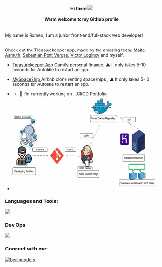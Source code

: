 <h4 align="center"> Hi there <a href="https://www.gautamkrishnar.com/"><img src="https://media.giphy.com/media/hvRJCLFzcasrR4ia7z/giphy.gif" width="5%"></a></h4>

<h4 align="center">Warm welcome to my GitHub profile</h4>
<br>
My name is Romeo, I am a junior front-end/full-stack web developer!
<br>
<br>

Check out the Treasurekeeper app, made by the amazing team: [Malte Asmuth](https://github.com/malteasmuth), [Sebastián Pont Vergés](https://github.com/sebaspont), [Victor Loginov](https://github.com/thegroosalugg) and myself.


- [Treasurekeeper App](http://www.treasurekeeper.online)         Gamify personal finance.            ⚠️   It only takes 5-10 seconds for AutoIdle to restart an app.
- [MySpaceShip ](https://myspaceship-9e73f7ca505b.herokuapp.com/) Airbnb clone renting spaceships ,  ⚠️   It only takes 5-10 seconds for AutoIdle to restart an app.
- - 🔭 I’m currently working on ...CI/CD Portfolio

- <img src="https://github.com/berlincoders/berlincoders/blob/main/CI.gif" width="709" height="310">


<h3 align="left">Languages and Tools:</h3> 
<p align="left">
  <a href="https://skillicons.dev">
    <img src="https://skillicons.dev/icons?i=bootstrap,css,git,heroku,html,js,postgres,postman,py,rails,ruby,sass,nodejs,mysql,pug,webpack" />
  </a>
</p>
<h3 align="left">Dev Ops</h3> 
<p align="left">
  <a href="https://skillicons.dev">
    <img src="https://skillicons.dev/icons?i=docker,jenkins,prometheus,grafana,aws" />
  </a>
</p>
<h3 align="left">Connect with me:</h3>
<p align="left">
<a href="https://linkedin.com/in/berlincoders" target="blank"><img align="center" src="https://raw.githubusercontent.com/rahuldkjain/github-profile-readme-generator/master/src/images/icons/Social/linked-in-alt.svg" alt="berlincoders" height="30" width="30" /></a>
</p>



<!--
**berlincoders/berlincoders** is a ✨ _special_ ✨ repository because its `README.md` (this file) appears on your GitHub profile.

Here are some ideas to get you started:

- 🔭 I’m currently working on ...
- 🌱 I’m currently learning ...
- 👯 I’m looking to collaborate on ...
- 🤔 I’m looking for help with ...
- 💬 Ask me about ...
- 📫 How to reach me: ...
- 😄 Pronouns: ...
- ⚡ Fun fact: ...
-->
